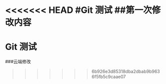 <<<<<<< HEAD
#Git 测试
##第一次修改内容
=======
# Git 测试
###云端修改
>>>>>>> 6b926e3d85318dba2dbab9b9636f5fb5c9caae07
